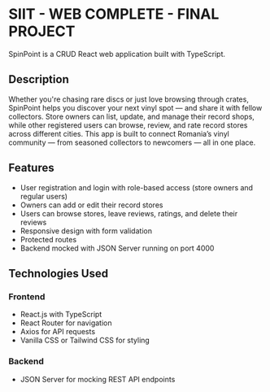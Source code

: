 # SIIT - WEB COMPLETE - FINAL PROJECT

SpinPoint is a CRUD React web application built with TypeScript.

## Description

Whether you're chasing rare discs or just love browsing through crates, SpinPoint helps you discover your next vinyl spot — and share it with fellow collectors. Store owners can list, update, and manage their record shops, while other registered users can browse, review, and rate record stores across different cities. This app is built to connect Romania’s vinyl community — from seasoned collectors to newcomers — all in one place.

## Features

- User registration and login with role-based access (store owners and regular users)
- Owners can add or edit their record stores
- Users can browse stores, leave reviews, ratings, and delete their reviews
- Responsive design with form validation
- Protected routes
- Backend mocked with JSON Server running on port 4000

## Technologies Used

### Frontend

- React.js with TypeScript
- React Router for navigation
- Axios for API requests
- Vanilla CSS or Tailwind CSS for styling

### Backend

- JSON Server for mocking REST API endpoints
